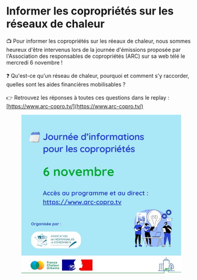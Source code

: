 # Informer les copropriétés sur les réseaux de chaleur

📺 Pour informer les copropriétés sur les réeaux de chaleur, nous sommes heureux d'être intervenus lors de la journée d'émissions proposée par l'Association des responsables de copropriétés (ARC) sur sa web télé le mercredi 6 novembre !\
\
❓ Qu'est-ce qu'un réseau de chaleur, pourquoi et comment s'y raccorder, quelles sont les aides financières mobilisables ? \
\
👉 Retrouvez les réponses à toutes ces questions dans le replay : [https://www.arc-copro.tv/](https://www.arc-copro.tv/)

<figure><img src=".gitbook/assets/46.jpg" alt=""><figcaption></figcaption></figure>
